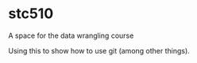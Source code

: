 # stc510
A space for the data wrangling course

Using this to show how to use git (among other things).
